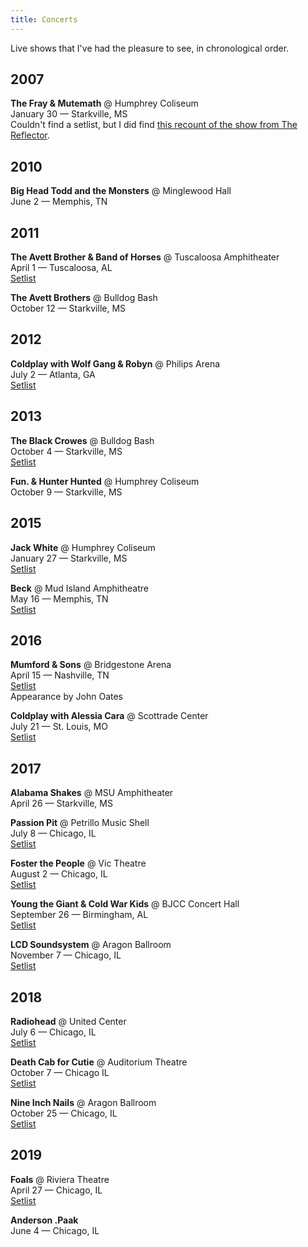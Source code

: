 ```yaml
---
title: Concerts
---
```


Live shows that I've had the pleasure to see, in chronological order. 

## 2007

**The Fray & Mutemath** @ Humphrey Coliseum  
January 30 — Starkville, MS  
Couldn't find a setlist, but I did find [this recount of the show from The Reflector](http://www.reflector-online.com/article_9d1f448e-3fb3-5c8e-a65a-e66e7d9ff0af.html).

## 2010

**Big Head Todd and the Monsters** @ Minglewood Hall  
June 2 — Memphis, TN  

## 2011

**The Avett Brother & Band of Horses** @ Tuscaloosa Amphitheater  
April 1 — Tuscaloosa, AL  
[Setlist](https://www.setlist.fm/setlist/the-avett-brothers/2011/tuscaloosa-amphitheater-tuscaloosa-al-3bd24858.html)

**The Avett Brothers** @ Bulldog Bash  
October 12 — Starkville, MS  

## 2012

**Coldplay with Wolf Gang & Robyn** @ Philips Arena  
July 2 — Atlanta, GA  
[Setlist](https://www.setlist.fm/setlist/coldplay/2012/philips-arena-atlanta-ga-13df698d.html)

## 2013

**The Black Crowes** @ Bulldog Bash  
October 4 — Starkville, MS  
[Setlist](https://www.setlist.fm/setlist/the-black-crowes/2013/mississippi-state-university-starkville-ms-73c7d645.html)

**Fun. & Hunter Hunted** @ Humphrey Coliseum  
October 9 — Starkville, MS

## 2015

**Jack White** @ Humphrey Coliseum  
January 27 — Starkville, MS  
[Setlist](https://www.setlist.fm/setlist/jack-white/2015/humphrey-coliseum-mississippi-state-university-starkville-ms-6bcaee7a.html)

**Beck** @ Mud Island Amphitheatre  
May 16 — Memphis, TN  
[Setlist](https://www.setlist.fm/setlist/beck/2015/mud-island-amphitheater-memphis-tn-5bc85f54.html)

## 2016

**Mumford & Sons** @ Bridgestone Arena  
April 15 — Nashville, TN  
[Setlist](https://www.setlist.fm/setlist/mumford-and-sons/2016/bridgestone-arena-nashville-tn-23f184df.html)  
Appearance by John Oates

**Coldplay with Alessia Cara** @ Scottrade Center  
July 21 — St. Louis, MO  
[Setlist](https://www.setlist.fm/setlist/coldplay/2016/scottrade-center-st-louis-mo-7bff0e40.html)

## 2017

**Alabama Shakes** @ MSU Amphitheater  
April 26 — Starkville, MS  

**Passion Pit** @ Petrillo Music Shell  
July 8 — Chicago, IL  
[Setlist](https://www.setlist.fm/setlist/passion-pit/2017/petrillo-music-shell-chicago-il-3be47420.html)

**Foster the People** @ Vic Theatre  
August 2 — Chicago, IL  
[Setlist](https://www.setlist.fm/setlist/foster-the-people/2017/vic-theatre-chicago-il-4be5cb5a.html)

**Young the Giant & Cold War Kids** @ BJCC Concert Hall  
September 26 — Birmingham, AL  
[Setlist](https://www.setlist.fm/setlist/young-the-giant/2017/bjcc-concert-hall-birmingham-al-4be25b3e.html)

**LCD Soundsystem** @ Aragon Ballroom  
November 7 — Chicago, IL  
[Setlist](https://www.setlist.fm/setlist/lcd-soundsystem/2017/aragon-ballroom-chicago-il-4be343e6.html)

## 2018

**Radiohead** @ United Center  
July 6 — Chicago, IL  
[Setlist](https://www.setlist.fm/setlist/radiohead/2018/united-center-chicago-il-7bea6a40.html)

**Death Cab for Cutie** @ Auditorium Theatre  
October  7 — Chicago IL  
[Setlist](https://www.setlist.fm/setlist/death-cab-for-cutie/2018/auditorium-theatre-chicago-il-be95d52.html)

**Nine Inch Nails** @ Aragon Ballroom  
October 25 — Chicago, IL  
[Setlist](https://www.setlist.fm/setlist/nine-inch-nails/2018/aragon-ballroom-chicago-il-2b96c092.html)

## 2019

**Foals** @ Riviera Theatre  
April 27 — Chicago, IL  
[Setlist](https://www.setlist.fm/setlist/foals/2019/riviera-theatre-chicago-il-63934aeb.html)

**Anderson .Paak**  
June 4 — Chicago, IL